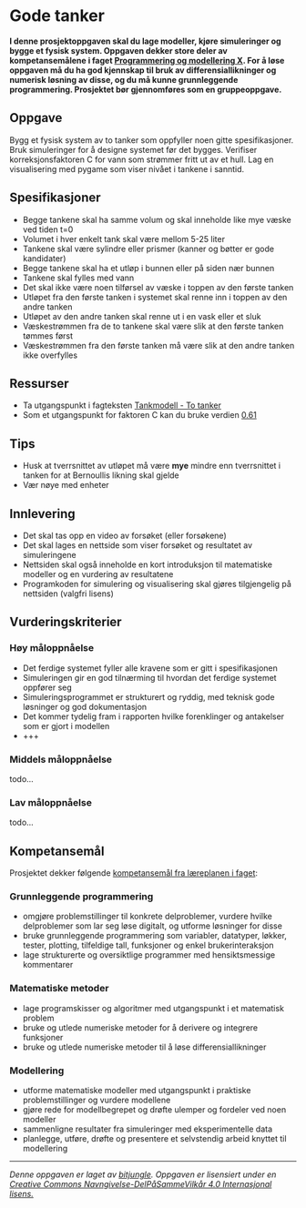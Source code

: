 # Gode tanker

**I denne prosjektoppgaven skal du lage modeller, kjøre simuleringer og bygge et fysisk system. Oppgaven dekker store deler av kompetansemålene i faget [Programmering og modellering X](https://github.com/fagstoff/ProgMod/blob/master/Læreplan/kompetansemål.md). For å løse oppgaven må du ha god kjennskap til bruk av differensiallikninger og numerisk løsning av disse, og du må kunne grunnleggende programmering. Prosjektet bør gjennomføres som en gruppeoppgave.**

## Oppgave

Bygg et fysisk system av to tanker som oppfyller noen gitte spesifikasjoner. Bruk simuleringer for å designe systemet før det bygges. Verifiser korreksjonsfaktoren C for vann som strømmer fritt ut av et hull. Lag en visualisering med pygame som viser nivået i tankene i sanntid.

## Spesifikasjoner

* Begge tankene skal ha samme volum og skal inneholde like mye væske ved tiden t=0
* Volumet i hver enkelt tank skal være mellom 5-25 liter
* Tankene skal være sylindre eller prismer (kanner og bøtter er gode kandidater)
* Begge tankene skal ha et utløp i bunnen eller på siden nær bunnen
* Tankene skal fylles med vann
* Det skal ikke være noen tilførsel av væske i toppen av den første tanken
* Utløpet fra den første tanken i systemet skal renne inn i toppen av den andre tanken
* Utløpet av den andre tanken skal renne ut i en vask eller et sluk
* Væskestrømmen fra de to tankene skal være slik at den første tanken tømmes først
* Væskestrømmen fra den første tanken må være slik at den andre tanken ikke overfylles

## Ressurser

* Ta utgangspunkt i fagteksten [Tankmodell - To tanker](https://github.com/fagstoff/ProgMod/blob/master/Fagstoff/tankmodell_5.ipynb)
* Som et utgangspunkt for faktoren C kan du bruke verdien [0.61](https://www.usbr.gov/tsc/techreferences/mands/wmm/chap09_05.html)

## Tips

* Husk at tverrsnittet av utløpet må være __mye__ mindre enn tverrsnittet i tanken for at Bernoullis likning skal gjelde
* Vær nøye med enheter

## Innlevering

* Det skal tas opp en video av forsøket (eller forsøkene)
* Det skal lages en nettside som viser forsøket og resultatet av simuleringene
* Nettsiden skal også inneholde en kort introduksjon til matematiske modeller og en vurdering av resultatene
* Programkoden for simulering og visualisering skal gjøres tilgjengelig på nettsiden (valgfri lisens)

## Vurderingskriterier

### Høy måloppnåelse

* Det ferdige systemet fyller alle kravene som er gitt i spesifikasjonen
* Simuleringen gir en god tilnærming til hvordan det ferdige systemet oppfører seg
* Simuleringsprogrammet er strukturert og ryddig, med teknisk gode løsninger og god dokumentasjon
* Det kommer tydelig fram i rapporten hvilke forenklinger og antakelser som er gjort i modellen
* +++

### Middels måloppnåelse

todo...

### Lav måloppnåelse

todo...

## Kompetansemål

Prosjektet dekker følgende [kompetansemål fra læreplanen i faget](https://github.com/fagstoff/ProgMod/blob/master/Læreplan/kompetansemål.md):

### Grunnleggende programmering

* omgjøre problemstillinger til konkrete delproblemer, vurdere hvilke delproblemer som lar seg løse digitalt, og utforme løsninger for disse
* bruke grunnleggende programmering som variabler, datatyper, løkker, tester, plotting, tilfeldige tall, funksjoner og enkel brukerinteraksjon
* lage strukturerte og oversiktlige programmer med hensiktsmessige kommentarer

### Matematiske metoder

* lage programskisser og algoritmer med utgangspunkt i et matematisk problem
* bruke og utlede numeriske metoder for å derivere og integrere funksjoner
* bruke og utlede numeriske metoder til å løse differensiallikninger

### Modellering

* utforme matematiske modeller med utgangspunkt i praktiske problemstillinger og vurdere modellene
* gjøre rede for modellbegrepet og drøfte ulemper og fordeler ved noen modeller
* sammenligne resultater fra simuleringer med eksperimentelle data
* planlegge, utføre, drøfte og presentere et selvstendig arbeid knyttet til modellering


---
_Denne oppgaven er laget av [bitjungle](https://github.com/bitjungle). Oppgaven er lisensiert under en [Creative Commons Navngivelse-DelPåSammeVilkår 4.0 Internasjonal lisens.
](http://creativecommons.org/licenses/by-sa/4.0/)_
